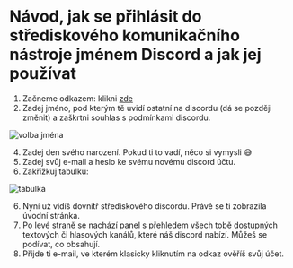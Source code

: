 
# Návod, jak se přihlásit do střediskového komunikačního nástroje jménem **Discord** a jak jej používat

 1. Začneme odkazem: klikni [zde](https://discord.gg/DFNyPvFENM)
 2. Zadej jméno, pod kterým tě uvidí ostatní na discordu (dá se později změnit) a zaškrtni souhlas s podmínkami discordu.

![volba jména](https://raw.githubusercontent.com/perun-litvinov/perun-litvinov.github.io/main/assets/accountcr.png)
 
 4. Zadej den svého narození. Pokud ti to vadí, něco si vymysli 😅
 5. Zadej svůj e-mail a heslo ke svému novému discord účtu.
 6. Zakřížkuj tabulku:

![tabulka](https://raw.githubusercontent.com/perun-litvinov/perun-litvinov.github.io/main/assets/closetab.png)
 
 6. Nyní už vidíš dovnitř střediskového discordu. Právě se ti zobrazila úvodní stránka.
 7. Po levé straně se nachází panel s přehledem všech tobě dostupných textových či hlasových kanálů, které náš discord nabízí. Můžeš se podívat, co obsahují.
 8. Přijde ti e-mail, ve kterém klasicky kliknutím na odkaz ověříš svůj účet.
